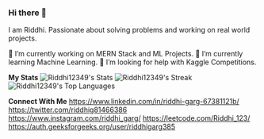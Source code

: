 ### Hi there 👋

 I am Riddhi. Passionate about solving problems and working on real world projects.
 
 🔭 I’m currently working on MERN Stack and ML Projects.
 🌱 I’m currently learning Machine Learning.
 🤔 I’m looking for help with Kaggle Competitions.

**My Stats**
![Riddhi12349's Stats](https://github-readme-stats.vercel.app/api?username=Riddhi12349&theme=vue-dark&show_icons=true&hide_border=true&count_private=true)
![Riddhi12349's Streak](https://github-readme-streak-stats.herokuapp.com/?user=Riddhi12349&theme=vue-dark&hide_border=true)
![Riddhi12349's Top Languages](https://github-readme-stats.vercel.app/api/top-langs/?username=Riddhi12349&theme=vue-dark&show_icons=true&hide_border=true&layout=compact)

**Connect With Me**
https://www.linkedin.com/in/riddhi-garg-67381121b/
https://twitter.com/riddhig81466386
https://www.instagram.com/riddhi_garg/
https://leetcode.com/Riddhi_123/
https://auth.geeksforgeeks.org/user/riddhigarg385

